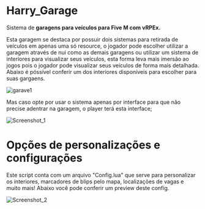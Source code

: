 # Harry_Garage
Sistema de **garagens para veículos para Five M com vRPEx.**

Esta garagem se destaca por possuir dois sistemas para retirada de veículos em apenas uma só resource, o jogador pode escolher utilizar a garagem através de nui como as demais garagens ou utilizar um sistema de interiores para visualizar seus veículos, esta forma leva mais imersão ao jogos pois o jogador pode visualizar seus veículos de forma mais detalhada. Abaixo é póssível conferir um dos interiores disponíveis para escolher para suas gargaens.

![garave1](https://github.com/SylvioLeonZanotti/Harry_Garage/assets/123652053/6b128abd-5d5c-4233-af42-f4178963fe73)

Mas caso opte por usar o sistema apenas por interface para que não precise adentrar na garagem, o player terá esta interface;

![Screenshot_1](https://github.com/SylvioLeonZanotti/Harry_Garage/assets/123652053/21ea875f-50aa-4183-8cc9-b806989e7e69)

# Opções de personalizações e configurações

Este script conta com um arquivo "Config.lua" que serve para personalizar os interiores, marcadores de blips pelo mapa, localizações de vagas e muito mais! Abaixo você pode conferir um preview deste config.

![Screenshot_2](https://github.com/SylvioLeonZanotti/Harry_Garage/assets/123652053/6de116eb-3fde-4110-9cb2-231aa14e3c68)
